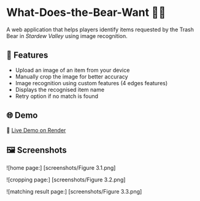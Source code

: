 # What-Does-the-Bear-Want 🐻🌽  
A web application that helps players identify items requested by the Trash Bear in *Stardew Valley* using image recognition.

## 🎯 Features

- Upload an image of an item from your device
- Manually crop the image for better accuracy
- Image recognition using custom features (4 edges features)
- Displays the recognised item name
- Retry option if no match is found

## 🌐 Demo

🚀 [Live Demo on Render](https://svbear.onrender.com/)

## 🖼️ Screenshots
![home page:] [screenshots/Figure 3.1.png]

![cropping page:] [screenshots/Figure 3.2.png]

![matching result page:] [screenshots/Figure 3.3.png]



